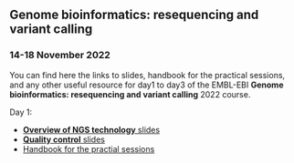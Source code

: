 ## Genome bioinformatics: resequencing and variant calling  
### 14-18 November 2022  

You can find here the links to slides, handbook for the practical sessions, 
and any other useful resource for day1 to day3 of the EMBL-EBI 
**Genome bioinformatics: resequencing and variant calling** 
2022 course.  

Day 1:  

* [**Overview of NGS technology** slides](https://docs.google.com/presentation/d/1CfMusrKkOxgPK6V93ZzRMqb_ilueGOAzaTnnkhah7_Y/edit?usp=sharing)  
* [**Quality control** slides](https://docs.google.com/presentation/d/1XfDMpLkt14B9zowgpEV9OqD6IRaRO-VK4FCIzIaFiPA/edit#slide=id.p40)  
* [Handbook for the practial sessions](https://github.com/cbatini/training_materials/blob/main/EBI_NGS_Nov2022/days1_3_mapping_variant_calling_handbook_Nov2022.md)  